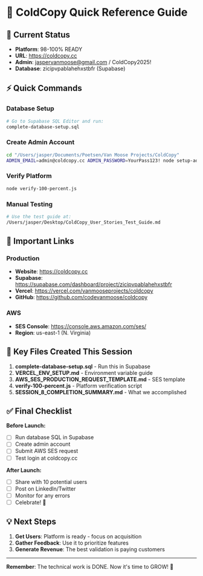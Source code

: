 # 🚀 ColdCopy Quick Reference Guide

## 📍 Current Status
- **Platform**: 98-100% READY
- **URL**: https://coldcopy.cc
- **Admin**: jaspervanmoose@gmail.com / ColdCopy2025!
- **Database**: zicipvpablahehxstbfr (Supabase)

## ⚡ Quick Commands

### Database Setup
```bash
# Go to Supabase SQL Editor and run:
complete-database-setup.sql
```

### Create Admin Account
```bash
cd "/Users/jasper/Documents/Poetsen/Van Moose Projects/ColdCopy"
ADMIN_EMAIL=admin@coldcopy.cc ADMIN_PASSWORD=YourPass123! node setup-admin.js
```

### Verify Platform
```bash
node verify-100-percent.js
```

### Manual Testing
```bash
# Use the test guide at:
/Users/jasper/Desktop/ColdCopy_User_Stories_Test_Guide.md
```

## 🔗 Important Links

### Production
- **Website**: https://coldcopy.cc
- **Supabase**: https://supabase.com/dashboard/project/zicipvpablahehxstbfr
- **Vercel**: https://vercel.com/vanmooseprojects/coldcopy
- **GitHub**: https://github.com/codevanmoose/coldcopy

### AWS
- **SES Console**: https://console.aws.amazon.com/ses/
- **Region**: us-east-1 (N. Virginia)

## 📁 Key Files Created This Session

1. **complete-database-setup.sql** - Run this in Supabase
2. **VERCEL_ENV_SETUP.md** - Environment variable guide
3. **AWS_SES_PRODUCTION_REQUEST_TEMPLATE.md** - SES template
4. **verify-100-percent.js** - Platform verification script
5. **SESSION_8_COMPLETION_SUMMARY.md** - What we accomplished

## ✅ Final Checklist

**Before Launch:**
- [ ] Run database SQL in Supabase
- [ ] Create admin account
- [ ] Submit AWS SES request
- [ ] Test login at coldcopy.cc

**After Launch:**
- [ ] Share with 10 potential users
- [ ] Post on LinkedIn/Twitter
- [ ] Monitor for any errors
- [ ] Celebrate! 🎉

## 💡 Next Steps

1. **Get Users**: Platform is ready - focus on acquisition
2. **Gather Feedback**: Use it to prioritize features
3. **Generate Revenue**: The best validation is paying customers

---

**Remember**: The technical work is DONE. Now it's time to GROW! 🚀